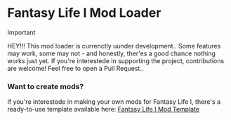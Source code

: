 # Fantasy Life I Mod Loader
> [!IMPORTANT]
> HEY!!! This mod loader is currenctly uunder development.. Some features may work, some may not - and honestly, ther'es a good chance nothing works just yet.
> If you're interestede in supporting the project, contributions are welcome! Feel free to open a Pull Request..

### Want to create mods?
If you're interestede in making your own mods for Fantasy Life I, there's a ready-to-use template available here:
[Fantasy Life I Mod Template](https://github.com/ReDevCafe/FantasyLifeI-ModTemplate)